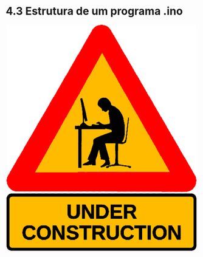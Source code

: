 # 4.3 Estrutura de um programa .ino

<p align="center">
    <img src="../imgs/construction.png" alt="Arduino Uno" width="500">
</p>